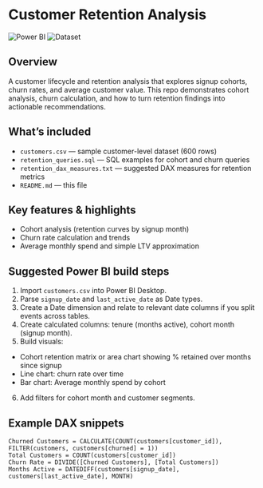 # Customer Retention Analysis


![Power BI](https://img.shields.io/badge/Tool-Power%20BI-blue)
![Dataset](https://img.shields.io/badge/Dataset-Synthetic-green)


## Overview


A customer lifecycle and retention analysis that explores signup cohorts, churn rates, and average customer value. This repo demonstrates cohort analysis, churn calculation, and how to turn retention findings into actionable recommendations.


## What’s included


- `customers.csv` — sample customer-level dataset (600 rows)
- `retention_queries.sql` — SQL examples for cohort and churn queries
- `retention_dax_measures.txt` — suggested DAX measures for retention metrics
- `README.md` — this file


## Key features & highlights


- Cohort analysis (retention curves by signup month)
- Churn rate calculation and trends
- Average monthly spend and simple LTV approximation


## Suggested Power BI build steps


1. Import `customers.csv` into Power BI Desktop.
2. Parse `signup_date` and `last_active_date` as Date types.
3. Create a Date dimension and relate to relevant date columns if you split events across tables.
4. Create calculated columns: tenure (months active), cohort month (signup month).
5. Build visuals:
- Cohort retention matrix or area chart showing % retained over months since signup
- Line chart: churn rate over time
- Bar chart: Average monthly spend by cohort
6. Add filters for cohort month and customer segments.


## Example DAX snippets


```dax
Churned Customers = CALCULATE(COUNT(customers[customer_id]), FILTER(customers, customers[churned] = 1))
Total Customers = COUNT(customers[customer_id])
Churn Rate = DIVIDE([Churned Customers], [Total Customers])
Months Active = DATEDIFF(customers[signup_date], customers[last_active_date], MONTH)
